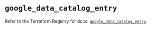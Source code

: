 # `google_data_catalog_entry`

Refer to the Terraform Registry for docs: [`google_data_catalog_entry`](https://registry.terraform.io/providers/hashicorp/google/5.19.0/docs/resources/data_catalog_entry).
